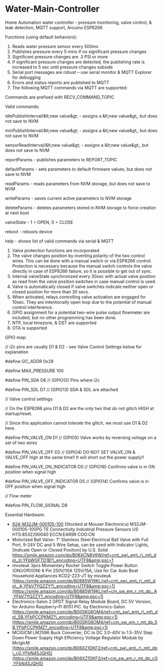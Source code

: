 # Water-Main-Controller
Home Automation water controller - pressure monitoring, valve control,  &amp; leak detection, MQTT support, Arcuino ESP8266

Functions (using default behaviors):

1. Reads water pressure sensor every 500ms
2. Publishes pressure every 5 mins if no significant pressure changes
  1. Significant pressure changes are .3 PSI or more
  2. If significant pressure changes are detected, the publishing rate is increased to 5 sec until pressure changes subside
3. Serial port messages are robust – use serial monitor &amp; MQTT Explorer for debugging
  1. Errors and status reports are published to MQTT
4. The following MQTT commands via MQTT are supported:

Commands are prefixed with RECV\_COMMAND\_TOPIC

Valid commands:

idlePublishInterval/\&lt;new value\&gt; - assigns a \&lt;new value\&gt;, but does not save to NVM

minPublishInterval/\&lt;new value\&gt; - assigns a \&lt;new value\&gt;, but does not save to NVM

sensorReadInterval/\&lt;new value\&gt; - assigns a \&lt;new value\&gt;, but does not save to NVM

reportParams - publishes parameters to REPORT\_TOPIC

defaultParams - sets parameters to default firmware values, but does not save to NVM

readParams - reads parameters from NVM storage, but does not save to NVM

writeParams - saves current active parameters to NVM storage

deleteParams - deletes parameters stored in NVM storage to force creation at next boot

valveState - 1 = OPEN, 0 = CLOSE

reboot - reboots device

help - shows list of valid commands via serial &amp; MQTT

1. Valve protection functions are incorporated
  1. The valve changes position by inverting polarity of the two control wires. This can be done with a manual switch or via ESP8266 control. Protection is necessary because the manual switch controls the valve directly in case of ESP8266 failure, so it is possible to get out of sync.
  2. Internal valveState synchronized every 30sec with actual valve position as read from the valve position switches in case manual control is used.
  3. Valve is automatically closed if valve switches indicate neither open or closed position for more than 30 secs.
  4. When activated, relays controlling valve activation are engaged for 10sec. They are intentionally open loop due to the potential of manual control interference.
2. GPIO assignment for a potential two-wire pulse output flowmeter are included, but no other programming has been done.
3. NTP, local timezone, &amp; DST are supported
4. OTA is supported

GPIO map:

// i2c pins are usually D1 &amp; D2 - see Valve Control Settings below for explanation

#define I2C\_ADDR 0x28

#define MAX\_PRESSURE 100

#define PIN\_SDA D6 // (GPIO12) Pins where i2c

#define PIN\_SDL D7 // (GPIO13) SDA &amp; SDL are attached

// Valve control settings

// On the ESP8266 pins D1 &amp; D2 are the only two that do not glitch HIGH at startup/reset.

// Since this application cannot tolerate the glitch, we must use D1 &amp; D2 here.

#define PIN\_VALVE\_ON D1 // (GPIO5) Valve works by reversing voltage on a set of two wires

#define PIN\_VALVE\_OFF D2 // (GPIO4) DO NOT SET VALVE\_ON &amp; VALVE\_OFF high at the same time!! It will short out the power supply!!

#define PIN\_VALVE\_ON\_INDICATOR D0 // (GPIO16) Confirms valve is in ON position when signal high

#define PIN\_VALVE\_OFF\_INDICATOR D5 // (GPIO14) Confirms valve is in OFF position when signal high

// Flow meter

#define PIN\_FLOW\_SIGNAL D8

Essential Hardware:

- [824-M32JM-000105-100](http://www.mouser.com/ProductDetail/te-connectivity/m32jm-000105-100pg/?qs=lc2O%252bfHJPVYobfuHIj4Lyg%3D%3D&amp;countrycode=US&amp;currencycode=USD) (Stocked at Mouser Electronics)
 M32JM-000105-100PG
 TE Connectivity Industrial Pressure Sensors
 US HTS:8532290040 ECCN:EAR99 COO:CN
- Motorized Ball Valve- 1&quot; Stainless Steel Electrical Ball Valve with Full Port, 9-24V DC and 5 Wire Setup, can be used with Indicator Lights, [Indicate Open or Closed Position] by U.S. Solid
 https://smile.amazon.com/dp/B06XCN8V6W/ref=cm\_sw\_em\_r\_mt\_dp\_zI.YFbWGFTD1B?\_encoding=UTF8&amp;psc=1
- mxuteuk 3pcs Momentary Rocker Switch Toggle Power Button (ON)/Off/(ON) 6 Pin 250V/10A 125V/15A, Use for Car Auto Boat Household Appliances KCD2-223-JT by mxuteuk
[https://smile.amazon.com/dp/B0885W19KL/ref=cm\_sw\_em\_r\_mt\_dp\_.A.YFbV7YQZZY?\_encoding=UTF8&amp;psc=1](https://smile.amazon.com/dp/B0885W19KL/ref=cm_sw_em_r_mt_dp_.A.YFbV7YQZZY?_encoding=UTF8&amp;psc=1)
- Electronics-Salon 2 DPDT Signal Relay Module Board, DC 5V Version, for Arduino Raspberry-Pi 8051 PIC. by Electronics-Salon.
[https://smile.amazon.com/dp/B00SKG6OM4/ref=cm\_sw\_em\_r\_mt\_dp\_5B.YFbPCCPKMZ?\_encoding=UTF8&amp;psc=1](https://smile.amazon.com/dp/B00SKG6OM4/ref=cm_sw_em_r_mt_dp_5B.YFbPCCPKMZ?_encoding=UTF8&amp;psc=1)
- MCIGICM LM2596 Buck Converter, DC to DC 3.0-40V to 1.5-35V Step Down Power Supply High Efficiency Voltage Regulator Module by McIgIcM
[https://smile.amazon.com/dp/B06XZ1DKF2/ref=cm\_sw\_em\_r\_mt\_dp\_cG.YFbN4SJQHS](https://smile.amazon.com/dp/B06XZ1DKF2/ref=cm_sw_em_r_mt_dp_cG.YFbN4SJQHS)
